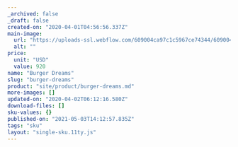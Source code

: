 ```yaml
---
_archived: false
_draft: false
created-on: "2020-04-01T04:56:56.337Z"
main-image:
  url: "https://uploads-ssl.webflow.com/609004ca97c1c5967ce74344/609004ca97c1c51ba5e74351_Burger%2003.png"
  alt: ""
price:
  unit: "USD"
  value: 920
name: "Burger Dreams"
slug: "burger-dreams"
product: "site/product/burger-dreams.md"
more-images: []
updated-on: "2020-04-02T06:12:16.580Z"
download-files: []
sku-values: {}
published-on: "2021-05-03T14:12:57.835Z"
tags: "sku"
layout: "single-sku.11ty.js"
---
```



